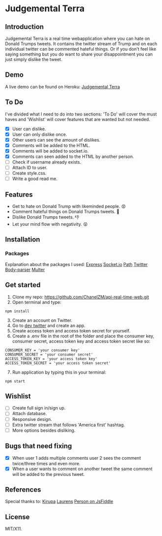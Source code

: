 # Judgemental Terra
## Introduction
Judgemental Terra is a real time webapplication where you can hate on Donald Trumps tweets. It contains the twitter stream of Trump and on each individual twitter can be commented hateful things. Or if you don't feel like saying something but you do want to share your disappointment you can just simply dislike the tweet.

## Demo
A live demo can be found on Heroku:
[Judgemental Terra](https://api-real-time-web.herokuapp.com/)

## To Do
I've divided what I need to do into two sections: 'To Do' will cover the must haves and 'Wishlist' will cover features that are wanted but not needed.

- [x] User can dislike.
- [x] User can only dislike once.
- [x] Other users can see the amount of dislikes.
- [x] Comments will be added to the HTML.
- [x] Comments will be added to socket.io.
- [x] Comments can seen added to the HTML by another person.
- [ ] Check if username already exists.
- [ ] Attach ID to user.
- [ ] Create style.css.
- [ ] Write a good read me.

## Features
- Get to hate on Donald Trump with likeminded people. :rage:
- Comment hateful things on Donald Trumps tweets. :speech_balloon:
- Dislike Donald Trumps tweets. :thumbsdown:
- Let your mind flow with negativity. :stuck_out_tongue_closed_eyes:

## Installation
### Packages
Explanation about the packages I used:
[Express](https://www.npmjs.com/package/express)
[Socket.io](https://www.npmjs.com/package/socket.io)
[Path](https://nodejs.org/api/path.html)
[Twitter](https://www.npmjs.com/package/twitter)
[Body-parser](https://www.npmjs.com/package/body-parser)
[Multer](https://www.npmjs.com/package/multer)

## Get started
1. Clone my repo: https://github.com/ChanelZM/api-real-time-web.git
2. Open terminal and type:
```
npm install
```
3. Create an account on Twitter.
4. Go to [dev twitter](https://dev.twitter.com/) and create an app.
5. Create access token and access token secret for yourself.
6. Create a .env file in the root of the folder and place the consumer key, consumer secret, access token key and access token secret like so:
```
CONSUMER_KEY = 'your consumer key'
CONSUMER_SECRET = 'your consumer secret'
ACCESS_TOKEN_KEY = 'your access token key'
ACCESS_TOKEN_SECRET = 'your access token secret'
```
7. Run application by typing this in your terminal:
```
npm start
```

## Wishlist
- [ ] Create full sign in/sign up.
- [ ] Attach database.
- [ ] Responsive design.
- [ ] Extra twitter stream that follows 'America first' hashtag.
- [ ] More options besides disliking.

## Bugs that need fixing
- [x] When user 1 adds multiple comments user 2 sees the comment twice/three times and even more.
- [x] When a user wants to comment on another tweet the same comment will be added to the previous tweet.

## References
Special thanks to:
[Kirupa](https://www.kirupa.com/html5/handling_events_for_many_elements.htm)
[Laurens](https://github.com/Razpudding)
[Person on JsFiddle](https://jsfiddle.net/n7ukn6av/5/)


## License
MIT/X11.
